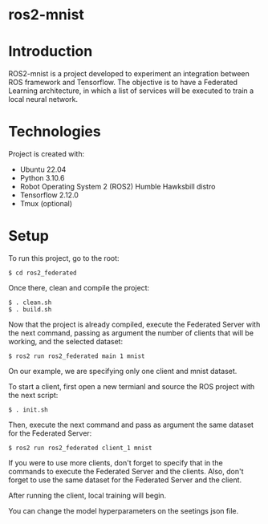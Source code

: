 # ros2-mnist


# Introduction
ROS2-mnist is a project developed to experiment an integration between ROS framework and Tensorflow.
The objective is to have a Federated Learning architecture, in which a list of services will be executed to train a local neural network. 

# Technologies
Project is created with:
* Ubuntu 22.04
* Python 3.10.6
* Robot Operating System 2 (ROS2) Humble Hawksbill distro
* Tensorflow 2.12.0
* Tmux (optional)

# Setup
To run this project, go to the root:
```
$ cd ros2_federated
```
Once there, clean and compile the project:
```
$ . clean.sh
$ . build.sh
```
Now that the project is already compiled, execute the Federated Server with the next command, passing as argument the number of clients that will be working, and the selected dataset:
```
$ ros2 run ros2_federated main 1 mnist
```
On our example, we are specifying only one client and mnist dataset.

To start a client, first open a new termianl and source the ROS project with the next script:
```
$ . init.sh
```

Then, execute the next command and pass as argument the same dataset for the Federated Server:
```
$ ros2 run ros2_federated client_1 mnist
```

If you were to use more clients, don't forget to specify that in the commands to execute the Federated Server and the clients. Also, don't forget to use the same dataset for the Federated Server and the client.

After running the client, local training will begin.

You can change the model hyperparameters on the seetings json file.
